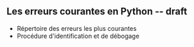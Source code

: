## Les erreurs courantes en Python -- draft

* Répertoire des erreurs les plus courantes
* Procédure d'identification et de débogage
